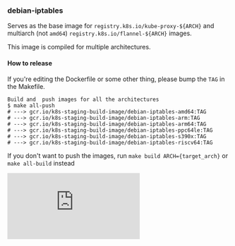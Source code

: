 ### debian-iptables

Serves as the base image for `registry.k8s.io/kube-proxy-${ARCH}` and multiarch (not `amd64`) `registry.k8s.io/flannel-${ARCH}` images.

This image is compiled for multiple architectures.

#### How to release

If you're editing the Dockerfile or some other thing, please bump the `TAG` in the Makefile.

```console
Build and  push images for all the architectures
$ make all-push
# ---> gcr.io/k8s-staging-build-image/debian-iptables-amd64:TAG
# ---> gcr.io/k8s-staging-build-image/debian-iptables-arm:TAG
# ---> gcr.io/k8s-staging-build-image/debian-iptables-arm64:TAG
# ---> gcr.io/k8s-staging-build-image/debian-iptables-ppc64le:TAG
# ---> gcr.io/k8s-staging-build-image/debian-iptables-s390x:TAG
# ---> gcr.io/k8s-staging-build-image/debian-iptables-riscv64:TAG
```

If you don't want to push the images, run `make build ARCH={target_arch}` or `make all-build` instead


[![Analytics](https://kubernetes-site.appspot.com/UA-36037335-10/GitHub/build/debian-iptables/README.md?pixel)]()
